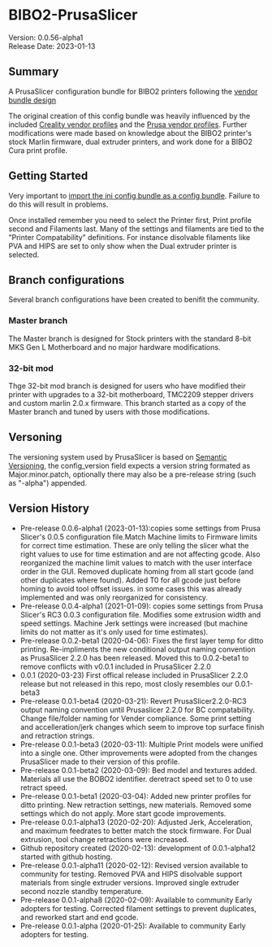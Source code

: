 # BIBO2-PrusaSlicer
Version: 0.0.56-alpha1<br>
Release Date: 2023-01-13<br>

## Summary
A PrusaSlicer configuration bundle for BIBO2 printers following the [vendor bundle design](https://github.com/prusa3d/PrusaSlicer/wiki/Vendor-bundles-and-updating-process)

The original creation of this config bundle was heavily influenced by the included [Creality vendor profiles](https://github.com/prusa3d/PrusaSlicer/blob/master/resources/profiles/Creality.ini) and the [Prusa vendor profiles](https://github.com/prusa3d/PrusaSlicer/blob/master/resources/profiles/PrusaResearch.ini). Further modifications were made based on knowledge about the BIBO2 printer's stock Marlin firmware, dual extruder printers, and work done for a BIBO2 Cura print profile.

## Getting Started
Very important to [import the ini config bundle as a config bundle](https://www.filamentone.com/blogs/how-to/prusa-slicer-how-to-import-configuration-bundle). Failure to do this will result in problems.

Once installed remember you need to select the Printer first, Print profile second and Filaments last. Many of the settings and filaments are tied to the "Printer Compatability" definitions. For instance disolvable filaments like PVA and HIPS are set to only show when the Dual extruder printer is selected.

## Branch configurations
Several branch configurations have been created to benifit the community.

### Master branch
The Master branch is designed for Stock printers with the standard 8-bit MKS Gen L Motherboard and no major hardware modifications.

### 32-bit mod
Thge 32-bit mod branch is designed for users who have modified their printer with upgrades to a 32-bit motherboard, TMC2209 stepper drivers and custom marlin 2.0.x firmware. This branch started as a copy of the Master branch and tuned by users with those modifications.

## Versoning
The versioning system used by PrusaSlicer is based on [Semantic Versioning](https://semver.org/), the config_version field expects a version string formated as Major.minor.patch, optionally there may also be a pre-release string (such as "-alpha") appended.

## Version History
- Pre-release 0.0.6-alpha1 (2023-01-13):copies some settings from Prusa Slicer's 0.0.5 configuration file.Match Machine limits to Firmware limits for correct time estimation. These are only telling the slicer what the right values to use for time estimation and are not affecting gcode. Also reorganized the machine limit values to match with the user interface order in the GUI. Removed duplicate homing from all start gcode (and other duplicates where found). Added T0 for all gcode just before homing to avoid tool offset issues. in some cases this was already implemented and was only reorganized for consistency.
- Pre-release 0.0.4-alpha1 (2021-01-09): copies some settings from Prusa Slicer's RC3 0.0.3 configuration file. Modifies some extrusion width and speed settings. Machine Jerk settings were increased (but machine limits do not matter as it's only used for time estimates).
- Pre-release 0.0.2-beta1 (2020-04-06): Fixes the first layer temp for ditto printing. Re-impliments the new conditional output naming convention as PrusaSlicer 2.2.0 has been released. Moved this to 0.0.2-beta1 to remove conflicts with v0.0.1 included in PrusaSlicer 2.2.0
- 0.0.1 (2020-03-23) First offical release included in PrusaSlicer 2.2.0 release but not released in this repo, most closly resembles our 0.0.1-beta3
- Pre-release 0.0.1-beta4 (2020-03-21): Revert PrusaSlicer2.2.0-RC3 output naming convention until Prusaslicer 2.2.0 for BC compatability. Change file/folder naming for Vender compliance. Some print setting and accelleration/jerk changes which seem to improve top surface finish and retraction strings.
- Pre-release 0.0.1-beta3 (2020-03-11): Multiple Print models were unified into a single one. Other improvements were adopted from the changes PrusaSlicer made to their version of this profile.
- Pre-release 0.0.1-beta2 (2020-03-09): Bed model and textures added. Materials all use the BOBO2 identifier. deretract speed set to 0 to use retract speed.
- Pre-release 0.0.1-beta1 (2020-03-04): Added new printer profiles for ditto printing. New retraction settings, new materials. Removed some settings which do not apply. More start gcode improvements.
- Pre-release 0.0.1-alpha13 (2020-02-20): Adjusted Jerk, Acceleration, and maximum feedrates to better match the stock firmware. For Dual extrusion, tool change retractions were increased.
- Github repository created (2020-02-13): development of 0.0.1-alpha12 started with github hosting.
- Pre-release 0.0.1-alpha11 (2020-02-12): Revised version available to community for testing. Removed PVA and HIPS disolvable support materials from single extruder versions. Improved single extruder second nozzle standby temperature.
- Pre-release 0.0.1-alpha8 (2020-02-09): Available to community Early adopters for testing. Corrected filament settings to prevent duplicates, and reworked start and end gcode.
- Pre-release 0.0.1-alpha (2020-01-25): Available to community Early adopters for testing.
